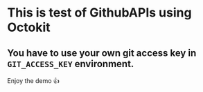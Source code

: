 # This is test of GithubAPIs using Octokit

## You have to use your own git access key in `GIT_ACCESS_KEY` environment.

Enjoy the demo :+1: